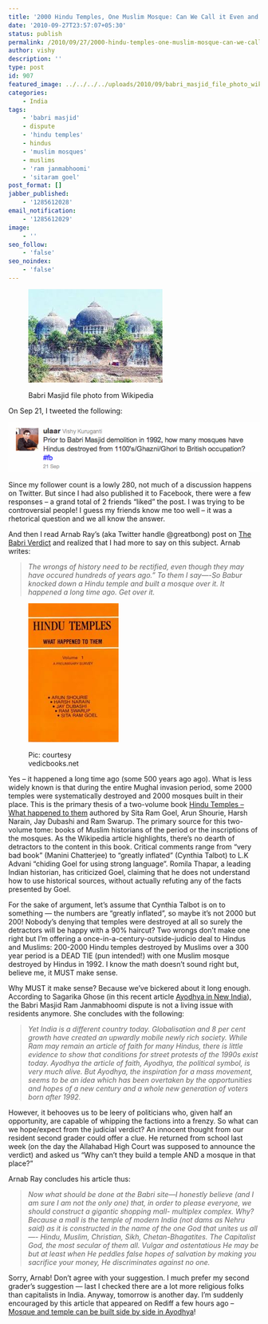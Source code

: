 ```yaml
---
title: '2000 Hindu Temples, One Muslim Mosque: Can We Call it Even and Move on Please?'
date: '2010-09-27T23:57:07+05:30'
status: publish
permalink: /2010/09/27/2000-hindu-temples-one-muslim-mosque-can-we-call-it-even-and-move-on-please
author: vishy
description: ''
type: post
id: 907
featured_image: ../../../../uploads/2010/09/babri_masjid_file_photo_wikipedia.jpeg
categories: 
    - India
tags:
    - 'babri masjid'
    - dispute
    - 'hindu temples'
    - hindus
    - 'muslim mosques'
    - muslims
    - 'ram janmabhoomi'
    - 'sitaram goel'
post_format: []
jabber_published:
    - '1285612028'
email_notification:
    - '1285612029'
image:
    - ''
seo_follow:
    - 'false'
seo_noindex:
    - 'false'
---
```

<figure aria-describedby="caption-attachment-1585" class="wp-caption alignleft" id="attachment_1585" style="width: 269px">

[![](../../../../uploads/2010/09/babri_masjid_file_photo_wikipedia.jpeg "babri_masjid_file_photo_wikipedia")](http://www.ulaar.com/wp-content/uploads/2010/09/babri_masjid_file_photo_wikipedia.jpeg)<figcaption class="wp-caption-text" id="caption-attachment-1585">Babri Masjid file photo from Wikipedia</figcaption></figure>

On Sep 21, I tweeted the following:

![](../../../../uploads/2010/09/tweet_on_mosques.gif "tweet_on_mosques")

Since my follower count is a lowly 280, not much of a discussion happens on Twitter. But since I had also published it to Facebook, there were a few responses – a grand total of 2 friends “liked” the post. I was trying to be controversial people! I guess my friends know me too well – it was a rhetorical question and we all know the answer.

And then I read Arnab Ray’s (aka Twitter handle @greatbong) post on [The Babri Verdict](http://greatbong.net/2010/09/21/the-babri-verdict/) and realized that I had more to say on this subject. Arnab writes:

> *The wrongs of history need to be rectified, even though they may have occured hundreds of years ago.” To them I say—-So Babur knocked down a Hindu temple and built a mosque over it. It happened a long time ago. Get over it.*

<figure aria-describedby="caption-attachment-1587" class="wp-caption alignright" id="attachment_1587" style="width: 181px">

[![](../../../../uploads/2010/09/hindu_temples_what_happened_to_them_vedicbooks_net.jpeg "hindu_temples_what_happened_to_them_vedicbooks_net")](http://www.flipkart.com/hindu-temples-9991129200/p/itmdf8z2bbqwx2jn?pid=9789991129204&_l=d7izwEFQZLoDqctmJtMgDw--&_r=2gPDPXc9wCTVNPXn2yRilQ--&ref=d3f3bf93-67f1-42c5-b17b-2b70732871e5)<figcaption class="wp-caption-text" id="caption-attachment-1587">Pic: courtesy vedicbooks.net</figcaption></figure>

Yes – it happened a long time ago (some 500 years ago ago). What is less widely known is that during the entire Mughal invasion period, some 2000 temples were systematically destroyed and 2000 mosques built in their place. This is the primary thesis of a two-volume book [Hindu Temples – What happened to them](http://en.wikipedia.org/wiki/Hindu_Temples:_What_Happened_to_Them) authored by Sita Ram Goel, Arun Shourie, Harsh Narain, Jay Dubashi and Ram Swarup. The primary source for this two-volume tome: books of Muslim historians of the period or the inscriptions of the mosques. As the Wikipedia article highlights, there’s no dearth of detractors to the content in this book. Critical comments range from “very bad book” (Manini Chatterjee) to “greatly inflated” (Cynthia Talbot) to L.K Advani “chiding Goel for using strong language”. Romila Thapar, a leading Indian historian, has criticized Goel, claiming that he does not understand how to use historical sources, without actually refuting any of the facts presented by Goel.

For the sake of argument, let’s assume that Cynthia Talbot is on to something — the numbers are “greatly inflated”, so maybe it’s not 2000 but 200! Nobody’s denying that temples were destroyed at all so surely the detractors will be happy with a 90% haircut? Two wrongs don’t make one right but I’m offering a once-in-a-century-outside-judicio deal to Hindus and Muslims: 200-2000 Hindu temples destroyed by Muslims over a 300 year period is a DEAD TIE (pun intended!) with one Muslim mosque destroyed by Hindus in 1992. I know the math doesn’t sound right but, believe me, it MUST make sense.

Why MUST it make sense? Because we’ve bickered about it long enough. According to Sagarika Ghose (in this recent article [Ayodhya in New India](http://ibnlive.in.com/blogs/sagarikaghose/223/62016/sagarika-ghoses-blog-ayodhya-in-new-india.html?from=tn)), the Babri Masjid Ram Janmabhoomi dispute is not a living issue with residents anymore. She concludes with the following:

> *Yet India is a different country today. Globalisation and 8 per cent growth have created an upwardly mobile newly rich society. While Ram may remain an article of faith for many Hindus, there is little evidence to show that conditions for street protests of the 1990s exist today. Ayodhya the article of faith, Ayodhya, the political symbol, is very much alive. But Ayodhya, the inspiration for a mass movement, seems to be an idea which has been overtaken by the opportunities and hopes of a new century and a whole new generation of voters born after 1992.*

However, it behooves us to be leery of politicians who, given half an opportunity, are capable of whipping the factions into a frenzy. So what can we hope/expect from the judicial verdict? An innocent thought from our resident second grader could offer a clue. He returned from school last week (on the day the Allahabad High Court was supposed to announce the verdict) and asked us “Why can’t they build a temple AND a mosque in that place?”

Arnab Ray concludes his article thus:

> *Now what should be done at the Babri site—I honestly believe (and I am sure I am not the only one) that, in order to please everyone, we should construct a gigantic shopping mall- multiplex complex. Why? Because a mall is the temple of modern India (not dams as Nehru said) as it is constructed in the name of the one God that unites us all—- Hindu, Muslim, Christian, Sikh, Chetan-Bhagatites. The Capitalist God, the most secular of them all. Vulgar and ostentatious He may be but at least when He peddles false hopes of salvation by making you sacrifice your money, He discriminates against no one.*

Sorry, Arnab! Don’t agree with your suggestion. I much prefer my second grader’s suggestion — last I checked there are a lot more religious folks than capitalists in India. Anyway, tomorrow is another day. I’m suddenly encouraged by this article that appeared on Rediff a few hours ago – [Mosque and temple can be built side by side in Ayodhya](http://news.rediff.com/report/2010/sep/27/mosque-and-temple-can-be-built-side-by-side.htm)!
